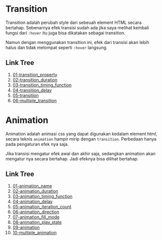 # Transition

Transition adalah perubah style dari sebeuah element HTML secara bertahap. Sebenarnya efek transisi sudah ada jika saya melihat kembali fungsi dari `:hover` itu juga bisa dikatakan sebagai transition.

Namun dengan menggunakan transition ini, efek dari transisi akan lebih halus dan tidak melompat seperti `:hover` langsung.


## Link Tree

1. [01-transition_property](https://github.com/naidra68/belajar-css/tree/main/02-css/12-transition_animation/01-transition/01-transition_property)
2. [02-transition_duration](https://github.com/naidra68/belajar-css/tree/main/02-css/12-transition_animation/01-transition/02-transition_duration)
3. [03-transition_timing_function](https://github.com/naidra68/belajar-css/tree/main/02-css/12-transition_animation/01-transition/03-transition_timing_function)
4. [04-transition_delay](https://github.com/naidra68/belajar-css/tree/main/02-css/12-transition_animation/01-transition/04-transition_delay)
5. [05-transition](https://github.com/naidra68/belajar-css/tree/main/02-css/12-transition_animation/01-transition/05-transition)
6. [06-multiple_transition](https://github.com/naidra68/belajar-css/tree/main/02-css/12-transition_animation/01-transition/06-multiple_transition)

# Animation

Animation adalah animasi css yang dapat digunakan kedalam element html, secara teknis `animation` hampir mirip dengan `transition`. Perbedaan hanya pada pengaturan efek nya saja.

Jika transisi mengatur efek awal dan akhir saja, sedangkan animation akan mengatur nya secara bertahap. Jadi efeknya bisa dilihat bertahap.

## Link Tree

1. [01-animation_name](https://github.com/naidra68/belajar-css/tree/main/02-css/12-transition_animation/02-animation/01-animation_name)
2. [02-animation_duration](https://github.com/naidra68/belajar-css/tree/main/02-css/12-transition_animation/02-animation/02-animation_duration)
3. [03-animation_timing_function](https://github.com/naidra68/belajar-css/tree/main/02-css/12-transition_animation/02-animation/03-animation_timing_function)
4. [04-animation_delay](https://github.com/naidra68/belajar-css/tree/main/02-css/12-transition_animation/02-animation/04-animation_delay)
5. [05-animation_iteration_count](https://github.com/naidra68/belajar-css/tree/main/02-css/12-transition_animation/02-animation/05-animation_iteration_count)
6. [06-animation_direction](https://github.com/naidra68/belajar-css/tree/main/02-css/12-transition_animation/02-animation/06-animation_direction)
7. [07-animation_fill_mode](https://github.com/naidra68/belajar-css/tree/main/02-css/12-transition_animation/02-animation/07-animation_fill_mode)
8. [08-animation_play_state](https://github.com/naidra68/belajar-css/tree/main/02-css/12-transition_animation/02-animation/08-animation_play_state)
9. [09-animation](https://github.com/naidra68/belajar-css/tree/main/02-css/12-transition_animation/02-animation/09-animation)
10. [10-multiple_animation](https://github.com/naidra68/belajar-css/tree/main/02-css/12-transition_animation/02-animation/10-multiple_animation)